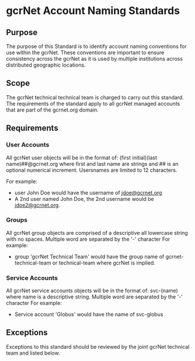# gcrNet Account Naming Standards

## Purpose

The purpose of this Standard is to identify account naming conventions for use within the gcrNet. These conventions are important to ensure consistency across the gcrNet as it is used by multiple institutions across distributed geographic locations.

## Scope

The gcrNet technical technical team is charged to carry out this standard. The requirements of the standard apply to all gcrNet managed accounts that are part of the gcrnet.org domain.

## Requirements

### User Accounts

All gcrNet user objects will be in the format of: (first initial)(last name)##@gcrnet.org where first and last name are strings and ## is an optional numerical increment. Usersnames are limited to 12 characters.

For example:

* user John Doe would have the username of jdoe@gcrnet.org
* A 2nd user named John Doe, the 2nd username would be jdoe2@gcrnet.org.

### Groups

All gcrNet group objects are comprised of a descriptive all lowercase string with no spaces. Multiple word are separated by the '-' character  For example:

* group 'gcrNet Technical Team' would have the group name of gcrnet-technical-team or technical-team where gcrNet is implied.

### Service Accounts

All gcrNet service accounts objects will be in the format of: svc-(name) where name is a descriptive string. Multiple word are separated by the '-' character  For example:

* Service account 'Globus' would have the name of svc-globus

## Exceptions

Exceptions to this standard should be reviewed by the joint gcrNet technical team and listed below.
